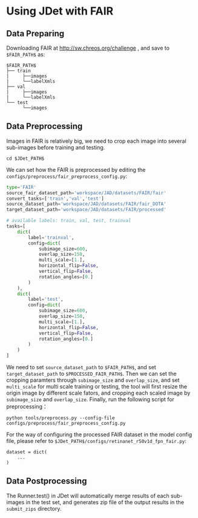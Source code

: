 # Using JDet with FAIR
## Data Preparing
Downloading FAIR at http://sw.chreos.org/challenge , and save to `$FAIR_PATH$` as:
```
$FAIR_PATH$
├── train
|     ├──images
|     └──labelXmls
├── val
|     ├──images
|     └──labelXmls
└── test
      └──images
```
## Data Preprocessing
Images in FAIR is relatively big, we need to crop each image into several sub-images before training and testing.
```
cd $JDet_PATH$
```
We can set how the FAIR is preprocessed by editing the `configs/preprocess/fair_preprocess_config.py`:
```python
type='FAIR'
source_fair_dataset_path='workspace/JAD/datasets/FAIR/fair'
convert_tasks=['train','val','test']
source_dataset_path='workspace/JAD/datasets/FAIR/fair_DOTA'
target_dataset_path='workspace/JAD/datasets/FAIR/processed'

# available labels: train, val, test, trainval
tasks=[
    dict(
        label='trainval',
        config=dict(
            subimage_size=600,
            overlap_size=150,
            multi_scale=[1.],
            horizontal_flip=False,
            vertical_flip=False,
            rotation_angles=[0.] 
        )
    ),
    dict(
        label='test',
        config=dict(
            subimage_size=600,
            overlap_size=150,
            multi_scale=[1.],
            horizontal_flip=False,
            vertical_flip=False,
            rotation_angles=[0.] 
        )
    )
]
```
We need to set `source_dataset_path` to `$FAIR_PATH$`, and set `target_dataset_path` to `$PROCESSED_FAIR_PATH$`.
Then we can set the cropping paramters through `subimage_size` and `overlap_size`, and set `multi_scale` for multi scale training or testing, the tool will first resize the origin image by different scale fators, and cropping each scaled image by `subimage_size` and `overlap_size`.
Finally, run the following script for preprocessing：
```
python tools/preprocess.py --config-file configs/preprocess/fair_preprocess_config.py
```
For the way of configuring the processed FAIR dataset in the model config file, please refer to `$JDet_PATH$/configs/retinanet_r50v1d_fpn_fair.py`:
```
dataset = dict(
    ...
)
```
## Data Postprocessing
The Runner.test() in JDet will automatically merge results of each sub-images in the test set, and generates zip file of the output results in the `submit_zips` directory. 